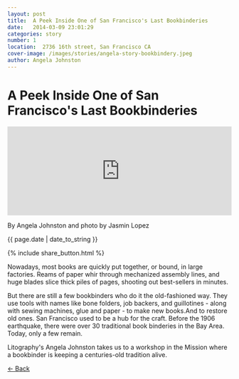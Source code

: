 ```yaml
---
layout: post
title:  A Peek Inside One of San Francisco's Last Bookbinderies
date:   2014-03-09 23:01:29
categories: story
number: 1
location:  2736 16th street, San Francisco CA
cover-image: /images/stories/angela-story-bookbindery.jpeg
author: Angela Johnston
---
```


<div class="post-image" style="background-image:url('/images/stories/angela-story-bookbindery.jpeg');">
<h1 class="post-title">A Peek Inside One of San Francisco's Last Bookbinderies</h1>
</div>

<iframe width="100%" height="200" scrolling="no" frameborder="no" src="https://w.soundcloud.com/player/?url=https%3A//api.soundcloud.com/tracks/138954576&amp;auto_play=false&amp;hide_related=false&amp;visual=true"></iframe>

<p class="author"> By Angela Johnston and photo by Jasmin Lopez </p>
<p class="meta">{{ page.date | date_to_string }}</p>

{% include share_button.html %}

<div class="padding">
<p>Nowadays, most books are quickly put together, or bound, in
large factories. Reams of paper whir through mechanized assembly
lines, and huge blades slice thick piles of pages, shooting out
best-sellers in minutes. </p>

<p>But there are still a few bookbinders who do it the old-fashioned
way. They use tools with names like bone folders, job
backers, and guillotines - along with sewing machines, glue and
paper - to make new books.And to restore old ones. San
Francisco used to be a hub for the craft. Before
the 1906 earthquake, there were over  30 traditional book
binderies in the Bay Area. Today, only a few
remain.</p>

<p>Litography's Angela Johnston takes us to a workshop in the Mission
where a bookbinder is keeping a centuries-old tradition alive.</p>
</div>

<p class="back-arrow"><a href="/">&larr; Back</a></p>

<input type="hidden" class="post_location" name="post_location" value=" 2736 16th street, San Francisco CA">